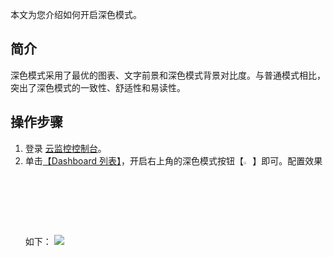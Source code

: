 本文为您介绍如何开启深色模式。

## 简介

深色模式采用了最优的图表、文字前景和深色模式背景对比度。与普通模式相比，突出了深色模式的一致性、舒适性和易读性。

## 操作步骤

1. 登录 [云监控控制台](https://console.cloud.tencent.com/monitor)。
2. 单击[【Dashboard 列表】](https://console.cloud.tencent.com/monitor/dashboard2/dashboards)，开启右上角的深色模式按钮【<img src="https://main.qcloudimg.com/raw/c74905b99da5a6d27ed2f668bf80ab87.png" width="3%">】即可。配置效果如下：
![](https://main.qcloudimg.com/raw/0327df435bc4a92c4de84cb50a004b7c.gif)
